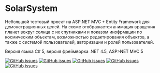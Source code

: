 # SolarSystem
Небольшой тестовый проект на ASP.NET MVC + Entity Framework для демонстрационных целей.
На схеме отображается анимация вращения планет вокруг солнца с их спутниками и показом инофрмации по космическим объектам, возможностью редактирования объектов, а также с системой пользователей, авторизации и ролей пользователей. 

Версия языка C# 5, версия фреймворка .NET 4.5, ASP>NET MVC 5

[![GitHub issues](http://i.stack.imgur.com/3eIlH.png)](https://github.com/TestRepoLogin/SolarSystem/)
[![GitHub issues](http://i.stack.imgur.com/gq5Wn.png)](https://github.com/TestRepoLogin/SolarSystem/)
[![GitHub issues](http://i.stack.imgur.com/I4Jt5.png)](https://github.com/TestRepoLogin/SolarSystem/)
[![GitHub issues](http://i.stack.imgur.com/YmwHL.png)](https://github.com/TestRepoLogin/SolarSystem/)
[![GitHub issues](http://i.stack.imgur.com/jkVCv.png)](https://github.com/TestRepoLogin/SolarSystem/)


